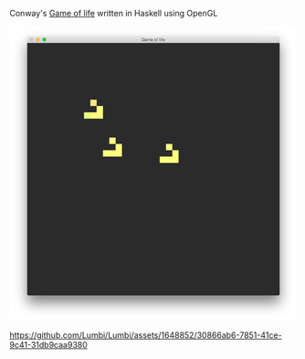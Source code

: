 Conway's [Game of life](https://en.wikipedia.org/wiki/Conway%27s_Game_of_Life) written in Haskell using OpenGL

![Screenshot](./screenshot.png)

https://github.com/Lumbi/Lumbi/assets/1648852/30866ab6-7851-41ce-9c41-31db9caa9380
